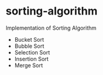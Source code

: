 # sorting-algorithm

Implementation of Sorting Algorithm
- Bucket Sort
- Bubble Sort
- Selection Sort
- Insertion Sort
- Merge Sort
